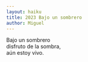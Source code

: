 ```yaml
---
layout: haiku
title: 2023 Bajo un sombrero
author: Miguel
---
```

Bajo un sombrero<br>
disfruto de la sombra,<br>
aún estoy vivo.
